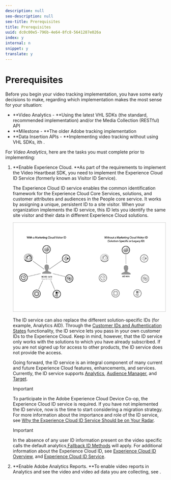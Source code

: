 ```yaml
---
description: null
seo-description: null
seo-title: Prerequisites
title: Prerequisites
uuid: dc0c00e5-796b-4e64-8fc8-5641287e026a
index: y
internal: n
snippet: y
translate: y
---
```


# Prerequisites

Before you begin your video tracking implementation, you have some early decisions to make, regarding which implementation makes the most sense for your situation:
* **Video Analytics - **Using the latest VHL SDKs (the standard, recommended implementation) and/or the Media Collection (RESTful) API
* **Milestone - **The older Adobe tracking implementation
* **Data Insertion APIs - **Implementing video tracking without using VHL SDKs, ith .


For *Video Analytics*, here are the tasks you must complete prior to implementing: 


1. **Enable Experience Cloud. **As part of the requirements to implement the Video Heartbeat SDK, you need to implement the Experience Cloud ID Service (formerly known as Visitor ID Service). 

   The Experience Cloud ID service enables the common identification framework for the Experience Cloud Core Services, solutions, and customer attributes and audiences in the People core service. It works by assigning a unique, persistent ID to a site visitor. When your organization implements the ID service, this ID lets you identify the same site visitor and their data in different Experience Cloud solutions. 

   <a id="fig_E7648D1E230E4AA588C80C9092B662EA"></a> ![](assets/mc_id_service_graphic.png) 

   The ID service can also replace the different solution-specific IDs (for example, Analytics AID). Through the [ Customer IDs and Authentication States](https://marketing.adobe.com/resources/help/en_US/mcvid/mcvid-authenticated-state.html) functionality, the ID service lets you pass in your own customer IDs to the Experience Cloud. Keep in mind, however, that the ID service only works with the solutions to which you have already subscribed. If you are not signed up for access to other products, the ID service does not provide the access. 

   Going forward, the ID service is an integral component of many current and future Experience Cloud features, enhancements, and services. Currently, the ID service supports [ Analytics](https://www.adobe.com/marketing-cloud/web-analytics.html), [ Audience Manager](https://www.adobe.com/marketing-cloud/data-management-platform.html), and [ Target](https://www.adobe.com/marketing-cloud/testing-targeting.html). 

   >[!IMPORTANT]
   >
   >To participate in the Adobe Experience Cloud Device Co-op, the Experience Cloud ID service is required.
   If you have not implemented the ID service, now is the time to start considering a migration strategy. For more information about the importance and role of the ID service, see [ Why the Experience Cloud ID Service Should be on Your Radar](https://blogs.adobe.com/digitalmarketing/analytics/why-new-adobe-marketing-cloud-id-service-should-be-on-your-radar/). 

   >[!IMPORTANT]
   >
   >In the absence of any user ID information present on the video specific calls the default analytics[ Fallback ID Methods](https://marketing.adobe.com/resources/help/en_US/sc/implement/visid_fallback.html) will apply. 
   For additional information about the Experience Cloud ID, see [ Experience Cloud ID Overview](https://marketing.adobe.com/resources/help/en_US/mcvid/mcvid-overview.html), and [ Experience Cloud ID Service](https://marketing.adobe.com/resources/help/en_US/mcvid/). 

1. **Enable Adobe Analytics Reports. **To enable video reports in Analytics and see the video and video ad data you are collecting, see [](../video-reports/c_vhl_vid-rept_enable.md). 


